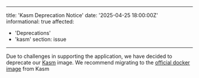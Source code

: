 ---
 title: 'Kasm Deprecation Notice'
 date: '2025-04-25 18:00:00Z'
 informational: true
 affected:
   - 'Deprecations'
   - 'kasm'
 section: issue
 ---
 
 Due to challenges in supporting the application, we have decided to deprecate our [Kasm](https://github.com/linuxserver/docker-kasm) image. We recommend migrating to the [official docker image](https://github.com/kasmtech/kasm-workspaces-dind) from Kasm
